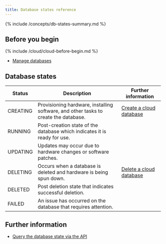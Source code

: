 ```yaml
---
title: Database states reference
---
```


{% include /concepts/db-states-summary.md %}

## Before you begin

{% include /cloud/cloud-before-begin.md %}
* [Manage databases](/cloud/cloud-databases/cloud-db-manage)

## Database states

| Status | Description | Further information |
|---|---|---|
| CREATING |  Provisioning hardware, installing software, and other tasks to create the database. | [Create a cloud database](/cloud/cloud-databases/cloud-db-create) |
| RUNNING |  Post-creation state of the database which indicates it is ready for use. |  |
| UPDATING |  Updates may occur due to hardware changes or software patches. |  |
| DELETING |  Occurs when a database is deleted and hardware is being spun down. | [Delete a cloud database](/cloud/cloud-databases/cloud-db-delete) |
| DELETED |  Post deletion state that indicates successful deletion. |
| FAILED |  An issue has occurred on the database that requires attention. |

## Further information

* [Query the database state via the API](https://api-docs-featurebase-cloud.redoc.ly/v2#operation/getDatabase)
